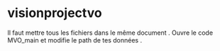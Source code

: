 # visionprojectvo
Il faut mettre tous les fichiers dans le même document .
Ouvre le code MVO_main et modifie le path de tes données .
